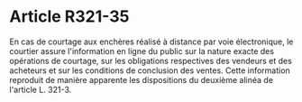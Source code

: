# Article R321-35

En cas de courtage aux enchères réalisé à distance par voie électronique, le courtier assure l'information en ligne du public sur la nature exacte des opérations de courtage, sur les obligations respectives des vendeurs et des acheteurs et sur les conditions de conclusion des ventes. Cette information reproduit de manière apparente les dispositions du deuxième alinéa de l'article L. 321-3.
